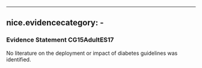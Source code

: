 
---
nice.evidencecategory: -
---

### Evidence Statement CG15AdultES17
No literature on the deployment or impact of diabetes guidelines was identified.

